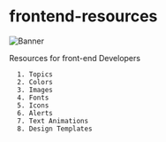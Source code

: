 # frontend-resources
![Banner](https://user-images.githubusercontent.com/78463849/171996128-2a00134a-bdb0-4876-afb7-bc3ca826d6db.jpeg)


Resources for front-end Developers

      1. Topics
      2. Colors
      3. Images
      4. Fonts
      5. Icons
      6. Alerts
      7. Text Animations
      8. Design Templates





